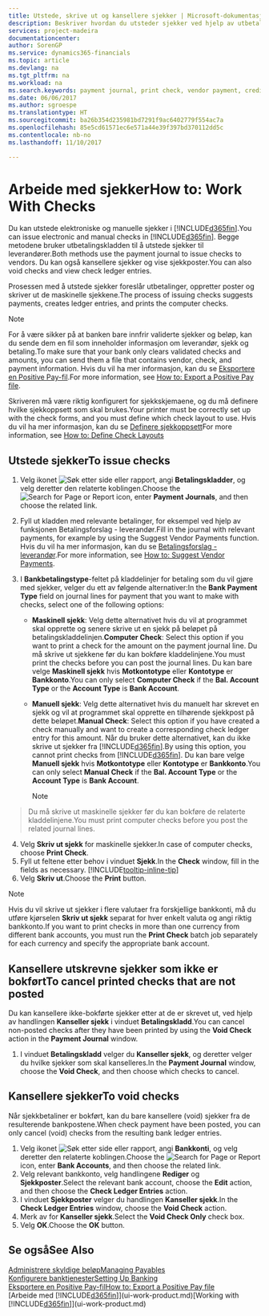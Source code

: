 ```yaml
---
title: Utstede, skrive ut og kansellere sjekker | Microsoft-dokumentasjon
description: Beskriver hvordan du utsteder sjekker ved hjelp av utbetalingskladden, skriver ut sjekker og kansellerer eller viser sjekkposter i Dynamics 365.
services: project-madeira
documentationcenter: 
author: SorenGP
ms.service: dynamics365-financials
ms.topic: article
ms.devlang: na
ms.tgt_pltfrm: na
ms.workload: na
ms.search.keywords: payment journal, print check, vendor payment, creditor, debt, balance due, AP
ms.date: 06/06/2017
ms.author: sgroespe
ms.translationtype: HT
ms.sourcegitcommit: ba26b354d235981bd7291f9ac6402779f554ac7a
ms.openlocfilehash: 85e5cd61571ec6e571a44e39f397bd370112dd5c
ms.contentlocale: nb-no
ms.lasthandoff: 11/10/2017

---
```

# <a name="how-to-work-with-checks"></a><span data-ttu-id="a88a6-103">Arbeide med sjekker</span><span class="sxs-lookup"><span data-stu-id="a88a6-103">How to: Work With Checks</span></span>
<span data-ttu-id="a88a6-104">Du kan utstede elektroniske og manuelle sjekker i [!INCLUDE[d365fin](includes/d365fin_md.md)].</span><span class="sxs-lookup"><span data-stu-id="a88a6-104">You can issue electronic and manual checks in [!INCLUDE[d365fin](includes/d365fin_md.md)].</span></span> <span data-ttu-id="a88a6-105">Begge metodene bruker utbetalingskladden til å utstede sjekker til leverandører.</span><span class="sxs-lookup"><span data-stu-id="a88a6-105">Both methods use the payment journal to issue checks to vendors.</span></span> <span data-ttu-id="a88a6-106">Du kan også kansellere sjekker og vise sjekkposter.</span><span class="sxs-lookup"><span data-stu-id="a88a6-106">You can also void checks and view check ledger entries.</span></span>

<span data-ttu-id="a88a6-107">Prosessen med å utstede sjekker foreslår utbetalinger, oppretter poster og skriver ut de maskinelle sjekkene.</span><span class="sxs-lookup"><span data-stu-id="a88a6-107">The process of issuing checks suggests payments, creates ledger entries, and prints the computer checks.</span></span>

> [!NOTE]  
>   <span data-ttu-id="a88a6-108">For å være sikker på at banken bare innfrir validerte sjekker og beløp, kan du sende dem en fil som inneholder informasjon om leverandør, sjekk og betaling.</span><span class="sxs-lookup"><span data-stu-id="a88a6-108">To make sure that your bank only clears validated checks and amounts, you can send them a file that contains vendor, check, and payment information.</span></span> <span data-ttu-id="a88a6-109">Hvis du vil ha mer informasjon, kan du se [Eksportere en Positive Pay-fil](finance-how-positive-pay.md).</span><span class="sxs-lookup"><span data-stu-id="a88a6-109">For more information, see [How to: Export a Positive Pay file](finance-how-positive-pay.md).</span></span>

<span data-ttu-id="a88a6-110">Skriveren må være riktig konfigurert for sjekkskjemaene, og du må definere hvilke sjekkoppsett som skal brukes.</span><span class="sxs-lookup"><span data-stu-id="a88a6-110">Your printer must be correctly set up with the check forms, and you must define which check layout to use.</span></span> <span data-ttu-id="a88a6-111">Hvis du vil ha mer informasjon, kan du se [Definere sjekkoppsett](finance-how-define-check-layouts.md)</span><span class="sxs-lookup"><span data-stu-id="a88a6-111">For more information, see [How to: Define Check Layouts](finance-how-define-check-layouts.md)</span></span>

## <a name="to-issue-checks"></a><span data-ttu-id="a88a6-112">Utstede sjekker</span><span class="sxs-lookup"><span data-stu-id="a88a6-112">To issue checks</span></span>
1. <span data-ttu-id="a88a6-113">Velg ikonet ![Søk etter side eller rapport](media/ui-search/search_small.png "Søk etter side eller rapport"), angi **Betalingskladder**, og velg deretter den relaterte koblingen.</span><span class="sxs-lookup"><span data-stu-id="a88a6-113">Choose the ![Search for Page or Report](media/ui-search/search_small.png "Search for Page or Report icon") icon, enter **Payment Journals**, and then choose the related link.</span></span>
2. <span data-ttu-id="a88a6-114">Fyll ut kladden med relevante betalinger, for eksempel ved hjelp av funksjonen Betalingsforslag - leverandør.</span><span class="sxs-lookup"><span data-stu-id="a88a6-114">Fill in the journal with relevant payments, for example by using the Suggest Vendor Payments function.</span></span> <span data-ttu-id="a88a6-115">Hvis du vil ha mer informasjon, kan du se [Betalingsforslag - leverandør](payables-how-suggest-vendor-payments.md).</span><span class="sxs-lookup"><span data-stu-id="a88a6-115">For more information, see [How to: Suggest Vendor Payments](payables-how-suggest-vendor-payments.md).</span></span>
3. <span data-ttu-id="a88a6-116">I **Bankbetalingstype**-feltet på kladdelinjer for betaling som du vil gjøre med sjekker, velger du ett av følgende alternativer:</span><span class="sxs-lookup"><span data-stu-id="a88a6-116">In the **Bank Payment Type** field on journal lines for payment that you want to make with checks, select one of the following options:</span></span>

   * <span data-ttu-id="a88a6-117">**Maskinell sjekk**: Velg dette alternativet hvis du vil at programmet skal opprette og senere skrive ut en sjekk på beløpet på betalingskladdelinjen.</span><span class="sxs-lookup"><span data-stu-id="a88a6-117">**Computer Check**: Select this option if you want to print a check for the amount on the payment journal line.</span></span> <span data-ttu-id="a88a6-118">Du må skrive ut sjekkene før du kan bokføre kladdelinjene.</span><span class="sxs-lookup"><span data-stu-id="a88a6-118">You must print the checks before you can post the journal lines.</span></span> <span data-ttu-id="a88a6-119">Du kan bare velge **Maskinell sjekk** hvis **Motkontotype** eller **Kontotype** er **Bankkonto**.</span><span class="sxs-lookup"><span data-stu-id="a88a6-119">You can only select **Computer Check** if the **Bal. Account Type** or the **Account Type** is **Bank Account**.</span></span>
   * <span data-ttu-id="a88a6-120">**Manuell sjekk**: Velg dette alternativet hvis du manuelt har skrevet en sjekk og vil at programmet skal opprette en tilhørende sjekkpost på dette beløpet.</span><span class="sxs-lookup"><span data-stu-id="a88a6-120">**Manual Check**: Select this option if you have created a check manually and want to create a corresponding check ledger entry for this amount.</span></span> <span data-ttu-id="a88a6-121">Når du bruker dette alternativet, kan du ikke skrive ut sjekker fra [!INCLUDE[d365fin](includes/d365fin_md.md)].</span><span class="sxs-lookup"><span data-stu-id="a88a6-121">By using this option, you cannot print checks from [!INCLUDE[d365fin](includes/d365fin_md.md)].</span></span> <span data-ttu-id="a88a6-122">Du kan bare velge **Manuell sjekk** hvis **Motkontotype** eller **Kontotype** er **Bankkonto**.</span><span class="sxs-lookup"><span data-stu-id="a88a6-122">You can only select **Manual Check** if the **Bal. Account Type** or the **Account Type** is **Bank Account**.</span></span>

     > [!NOTE]  
>   <span data-ttu-id="a88a6-123">Du må skrive ut maskinelle sjekker før du kan bokføre de relaterte kladdelinjene.</span><span class="sxs-lookup"><span data-stu-id="a88a6-123">You must print computer checks before you post the related journal lines.</span></span>
4. <span data-ttu-id="a88a6-124">Velg **Skriv ut sjekk** for maskinelle sjekker.</span><span class="sxs-lookup"><span data-stu-id="a88a6-124">In case of computer checks, choose **Print Check**.</span></span>
5. <span data-ttu-id="a88a6-125">Fyll ut feltene etter behov i vinduet **Sjekk**.</span><span class="sxs-lookup"><span data-stu-id="a88a6-125">In the **Check** window, fill in the fields as necessary.</span></span> [!INCLUDE[tooltip-inline-tip](includes/tooltip-inline-tip_md.md)]
6. <span data-ttu-id="a88a6-126">Velg **Skriv ut**.</span><span class="sxs-lookup"><span data-stu-id="a88a6-126">Choose the **Print** button.</span></span>

> [!NOTE]  
>   <span data-ttu-id="a88a6-127">Hvis du vil skrive ut sjekker i flere valutaer fra forskjellige bankkonti, må du utføre kjørselen **Skriv ut sjekk** separat for hver enkelt valuta og angi riktig bankkonto.</span><span class="sxs-lookup"><span data-stu-id="a88a6-127">If you want to print checks in more than one currency from different bank accounts, you must run the **Print Check** batch job separately for each currency and specify the appropriate bank account.</span></span>

## <a name="to-cancel-printed-checks-that-are-not-posted"></a><span data-ttu-id="a88a6-128">Kansellere utskrevne sjekker som ikke er bokført</span><span class="sxs-lookup"><span data-stu-id="a88a6-128">To cancel printed checks that are not posted</span></span>
<span data-ttu-id="a88a6-129">Du kan kansellere ikke-bokførte sjekker etter at de er skrevet ut, ved hjelp av handlingen **Kanseller sjekk** i vinduet **Betalingskladd**.</span><span class="sxs-lookup"><span data-stu-id="a88a6-129">You can cancel non-posted checks after they have been printed by using the **Void Check** action in the **Payment Journal** window.</span></span>

1. <span data-ttu-id="a88a6-130">I vinduet **Betalingskladd** velger du **Kanseller sjekk**, og deretter velger du hvilke sjekker som skal kanselleres.</span><span class="sxs-lookup"><span data-stu-id="a88a6-130">In the **Payment Journal** window, choose the **Void Check**, and then choose which checks to cancel.</span></span>

## <a name="to-void-checks"></a><span data-ttu-id="a88a6-131">Kansellere sjekker</span><span class="sxs-lookup"><span data-stu-id="a88a6-131">To void checks</span></span>
<span data-ttu-id="a88a6-132">Når sjekkbetaliner er bokført, kan du bare kansellere (void) sjekker fra de resulterende bankpostene.</span><span class="sxs-lookup"><span data-stu-id="a88a6-132">When check payment have been posted, you can only cancel (void) checks from the resulting bank ledger entries.</span></span>

1. <span data-ttu-id="a88a6-133">Velg ikonet ![Søk etter side eller rapport](media/ui-search/search_small.png "Søk etter side eller rapport"), angi **Bankkonti**, og velg deretter den relaterte koblingen.</span><span class="sxs-lookup"><span data-stu-id="a88a6-133">Choose the ![Search for Page or Report](media/ui-search/search_small.png "Search for Page or Report icon") icon, enter **Bank Accounts**, and then choose the related link.</span></span>
2. <span data-ttu-id="a88a6-134">Velg relevant bankkonto, velg handlingene **Rediger** og **Sjekkposter**.</span><span class="sxs-lookup"><span data-stu-id="a88a6-134">Select the relevant bank account, choose the **Edit** action, and then choose the **Check Ledger Entries** action.</span></span>
3. <span data-ttu-id="a88a6-135">I vinduet **Sjekkposter** velger du handlingen **Kanseller sjekk**.</span><span class="sxs-lookup"><span data-stu-id="a88a6-135">In the **Check Ledger Entries** window, choose the **Void Check** action.</span></span>
4. <span data-ttu-id="a88a6-136">Merk av for **Kanseller sjekk**.</span><span class="sxs-lookup"><span data-stu-id="a88a6-136">Select the **Void Check Only** check box.</span></span>
5. <span data-ttu-id="a88a6-137">Velg **OK**.</span><span class="sxs-lookup"><span data-stu-id="a88a6-137">Choose the **OK** button.</span></span>

## <a name="see-also"></a><span data-ttu-id="a88a6-138">Se også</span><span class="sxs-lookup"><span data-stu-id="a88a6-138">See Also</span></span>
[<span data-ttu-id="a88a6-139">Administrere skyldige beløp</span><span class="sxs-lookup"><span data-stu-id="a88a6-139">Managing Payables</span></span>](payables-manage-payables.md)  
[<span data-ttu-id="a88a6-140">Konfigurere banktjenester</span><span class="sxs-lookup"><span data-stu-id="a88a6-140">Setting Up Banking</span></span>](bank-setup-banking.md)  
[<span data-ttu-id="a88a6-141">Eksportere en Positive Pay-fil</span><span class="sxs-lookup"><span data-stu-id="a88a6-141">How to: Export a Positive Pay file</span></span>](finance-how-positive-pay.md)  
<span data-ttu-id="a88a6-142">[Arbeide med [!INCLUDE[d365fin](includes/d365fin_md.md)]](ui-work-product.md)</span><span class="sxs-lookup"><span data-stu-id="a88a6-142">[Working with [!INCLUDE[d365fin](includes/d365fin_md.md)]](ui-work-product.md)</span></span>  

